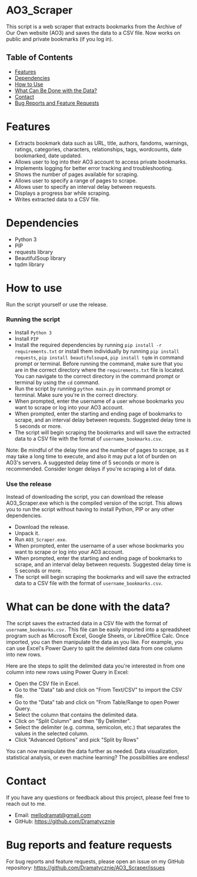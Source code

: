 # AO3_Scraper
This script is a web scraper that extracts bookmarks from the Archive of Our Own website (AO3) and saves the data to a CSV file. Now works on public and private bookmarks (if you log in).

## Table of Contents
- [Features](#features)
- [Dependencies](#dependencies)
- [How to Use](#how-to-use)
- [What Can Be Done with the Data?](#what-can-be-done-with-the-data)
- [Contact](#contact)
- [Bug Reports and Feature Requests](#bug-reports-and-feature-requests)

# Features
- Extracts bookmark data such as URL, title, authors, fandoms, warnings, ratings, categories, characters, relationships, tags, wordcounts, date bookmarked, date updated.
- Allows user to log into their AO3 account to access private bookmarks.
- Implements logging for better error tracking and troubleshooting.
- Shows the number of pages available for scraping.
- Allows user to specify a range of pages to scrape.
- Allows user to specify an interval delay between requests.
- Displays a progress bar while scraping.
- Writes extracted data to a CSV file.

# Dependencies
- Python 3
- PIP
- requests library
- BeautifulSoup library
- tqdm library

# How to use
Run the script yourself or use the release.

### Running the script
- Install `Python 3`
- Install `PIP`
- Install the required dependencies by running `pip install -r requirements.txt` or install them individually by running `pip install requests`, `pip install beautifulsoup4`, `pip install tqdm` in command prompt or terminal. Before running the command, make sure that you are in the correct directory where the `requirements.txt` file is located. You can navigate to the correct directory in the command prompt or terminal by using the `cd` command.
- Run the script by running `python main.py` in command prompt or terminal. Make sure you're in the correct directory.
- When prompted, enter the username of a user whose bookmarks you want to scrape or log into your AO3 account.
- When prompted, enter the starting and ending page of bookmarks to scrape, and an interval delay between requests. Suggested delay time is 5 seconds or more.
- The script will begin scraping the bookmarks and will save the extracted data to a CSV file with the format of `username_bookmarks.csv`.

Note: Be mindful of the delay time and the number of pages to scrape, as it may take a long time to execute, and also it may put a lot of burden on AO3's servers. A suggested delay time of 5 seconds or more is recommended. Consider longer delays if you're scraping a lot of data.

### Use the release
Instead of downloading the script, you can download the release AO3_Scraper.exe which is the compiled version of the script. This allows you to run the script without having to install Python, PIP or any other dependencies.

- Download the release.
- Unpack it.
- Run `AO3_Scraper.exe`.
- When prompted, enter the username of a user whose bookmarks you want to scrape or log into your AO3 account.
- When prompted, enter the starting and ending page of bookmarks to scrape, and an interval delay between requests. Suggested delay time is 5 seconds or more.
- The script will begin scraping the bookmarks and will save the extracted data to a CSV file with the format of `username_bookmarks.csv`.

# What can be done with the data?
The script saves the extracted data in a CSV file with the format of `username_bookmarks.csv.` This file can be easily imported into a spreadsheet program such as Microsoft Excel, Google Sheets, or LibreOffice Calc. Once imported, you can then manipulate the data as you like. For example, you can use Excel's Power Query to split the delimited data from one column into new rows.

Here are the steps to split the delimited data you're interested in from one column into new rows using Power Query in Excel:

- Open the CSV file in Excel.
- Go to the "Data" tab and click on "From Text/CSV" to import the CSV file.
- Go to the "Data" tab and click on "From Table/Range to open Power Query.
- Select the column that contains the delimited data.
- Click on "Split Column" and then "By Delimiter".
- Select the delimiter (e.g. comma, semicolon, etc.) that separates the values in the selected column.
- Click "Advanced Options" and pick "Split by Rows"

You can now manipulate the data further as needed. Data visualization, statistical analysis, or even machine learning? The possibilities are endless!

# Contact
If you have any questions or feedback about this project, please feel free to reach out to me.
- Email: mellodramat@gmail.com
- GitHub: https://github.com/Dramatycznie

# Bug reports and feature requests
For bug reports and feature requests, please open an issue on my GitHub repository: https://github.com/Dramatycznie/AO3_Scraper/issues
